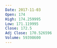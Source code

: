 ```yaml
---
Date: 2017-11-03
Open: 174
High: 174.259995
Low: 171.119995
Close: 172.5
Adj Close: 170.526596
Volume: 59398600
---
```

